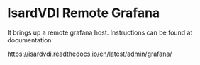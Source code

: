 # IsardVDI Remote Grafana

It brings up a remote grafana host. Instructions can be found at documentation: 

https://isardvdi.readthedocs.io/en/latest/admin/grafana/
